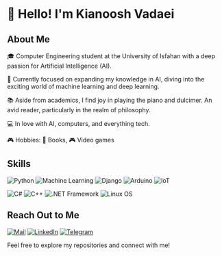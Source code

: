 # 👋 Hello! I'm Kianoosh Vadaei

## About Me

🎓 Computer Engineering student at the University of Isfahan with a deep passion for Artificial Intelligence (AI).

🚀 Currently focused on expanding my knowledge in AI, diving into the exciting world of machine learning and deep learning.

📚 Aside from academics, I find joy in playing the piano and dulcimer. An avid reader, particularly in the realm of philosophy.

💻 In love with AI, computers, and everything tech.

🎮 Hobbies: 📖 Books, 🎮 Video games

## Skills

![Python]([https://github.com/tandpfun/skill-icons/raw/main/icons/Python-Dark.svg](https://skillicons.dev/icons?i=python&theme=light))
![Machine Learning](https://img.shields.io/badge/-Machine%20Learning-6F00FF?style=for-the-badge)
![Django](https://img.shields.io/badge/-Django-092E20?style=for-the-badge&logo=django&logoColor=white)
![Arduino](https://img.shields.io/badge/-Arduino-00979D?style=for-the-badge&logo=arduino&logoColor=white)
![IoT](https://img.shields.io/badge/-IoT-0082C8?style=for-the-badge)

![C#](https://img.shields.io/badge/-CSharp-239120?style=for-the-badge&logo=c-sharp&logoColor=white)
![C++](https://img.shields.io/badge/-C%2B%2B-00599C?style=for-the-badge&logo=C%2B%2B&logoColor=white)
![.NET Framework](https://img.shields.io/badge/-.NET%20Framework-512BD4?style=for-the-badge&logo=.net&logoColor=white)
![Linux OS](https://img.shields.io/badge/-Linux-000000?style=for-the-badge&logo=linux&logoColor=white)
## Reach Out to Me

[![Mail](https://img.shields.io/badge/-Mail-D14836?style=for-the-badge&logo=Gmail&logoColor=white)](mailto:kia.vadaei@gmail.com)
[![LinkedIn](https://img.shields.io/badge/-LinkedIn-2867B2?style=for-the-badge&logo=Linkedin&logoColor=white)](https://www.linkedin.com/in/kianoosh-vadaei-0aa58611b/)
[![Telegram](https://img.shields.io/badge/-Telegram-26A5E4?style=for-the-badge&logo=Telegram&logoColor=white)](https://t.me/kiavadaei)

Feel free to explore my repositories and connect with me!

